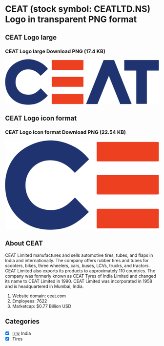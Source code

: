 # CEAT (stock symbol: CEATLTD.NS) Logo in transparent PNG format

## CEAT Logo large

### CEAT Logo large Download PNG (17.4 KB)

![CEAT Logo large Download PNG (17.4 KB)](/img/orig/CEATLTD.NS_BIG-edf1c7eb.png)

## CEAT Logo icon format

### CEAT Logo icon format Download PNG (22.54 KB)

![CEAT Logo icon format Download PNG (22.54 KB)](/img/orig/CEATLTD.NS-94960cac.png)

## About CEAT

CEAT Limited manufactures and sells automotive tires, tubes, and flaps in India and internationally. The company offers rubber tires and tubes for scooters, bikes, three wheelers, cars, buses, LCVs, trucks, and tractors. CEAT Limited also exports its products to approximately 110 countries. The company was formerly known as CEAT Tyres of India Limited and changed its name to CEAT Limited in 1990. CEAT Limited was incorporated in 1958 and is headquartered in Mumbai, India.

1. Website domain: ceat.com
2. Employees: 7622
3. Marketcap: $0.77 Billion USD


## Categories
- [x] 🇮🇳 India
- [x] Tires
